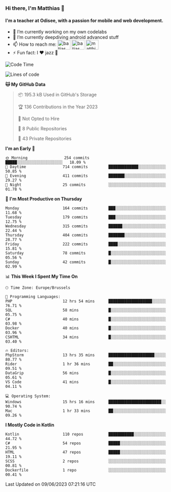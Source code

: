 ### Hi there, I'm Matthias 👋

#### I'm a teacher at Odisee, with a passion for mobile and web development.

- 🔭 I’m currently working on my own codelabs
- 🌱 I’m currently deepdiving android advanced stuff
- 📫 How to reach me: <a href="https://dev.to/batjas" target="_blank"><img align="center" src="https://raw.githubusercontent.com/rahuldkjain/github-profile-readme-generator/master/src/images/icons/Social/devto.svg" alt="batjas" height="30" width="40" /></a>
<a href="https://twitter.com/batjas" target="_blank"><img align="center" src="https://raw.githubusercontent.com/rahuldkjain/github-profile-readme-generator/master/src/images/icons/Social/twitter.svg" alt="batjas" height="30" width="40" /></a>
<a href="https://linkedin.com/in/matthiasdruwé" target="_blank"><img align="center" src="https://raw.githubusercontent.com/rahuldkjain/github-profile-readme-generator/master/src/images/icons/Social/linked-in-alt.svg" alt="matthiasdruwé" height="30" width="40" /></a>
- ⚡ Fun fact: I ❤ jazz 🎷


<!--START_SECTION:waka-->
![Code Time](http://img.shields.io/badge/Code%20Time-767%20hrs%2028%20mins-blue)

![Lines of code](https://img.shields.io/badge/From%20Hello%20World%20I%27ve%20Written-1.6%20million%20lines%20of%20code-blue)

**🐱 My GitHub Data** 

> 📦 195.3 kB Used in GitHub's Storage 
 > 
> 🏆 136 Contributions in the Year 2023
 > 
> 🚫 Not Opted to Hire
 > 
> 📜 8 Public Repositories 
 > 
> 🔑 43 Private Repositories 
 > 
**I'm an Early 🐤** 

```text
🌞 Morning                254 commits         █████░░░░░░░░░░░░░░░░░░░░   18.09 % 
🌆 Daytime                714 commits         █████████████░░░░░░░░░░░░   50.85 % 
🌃 Evening                411 commits         ███████░░░░░░░░░░░░░░░░░░   29.27 % 
🌙 Night                  25 commits          ░░░░░░░░░░░░░░░░░░░░░░░░░   01.78 % 
```
📅 **I'm Most Productive on Thursday** 

```text
Monday                   164 commits         ███░░░░░░░░░░░░░░░░░░░░░░   11.68 % 
Tuesday                  179 commits         ███░░░░░░░░░░░░░░░░░░░░░░   12.75 % 
Wednesday                315 commits         ██████░░░░░░░░░░░░░░░░░░░   22.44 % 
Thursday                 404 commits         ███████░░░░░░░░░░░░░░░░░░   28.77 % 
Friday                   222 commits         ████░░░░░░░░░░░░░░░░░░░░░   15.81 % 
Saturday                 78 commits          █░░░░░░░░░░░░░░░░░░░░░░░░   05.56 % 
Sunday                   42 commits          █░░░░░░░░░░░░░░░░░░░░░░░░   02.99 % 
```


📊 **This Week I Spent My Time On** 

```text
🕑︎ Time Zone: Europe/Brussels

💬 Programming Languages: 
PHP                      12 hrs 54 mins      ███████████████████░░░░░░   76.71 % 
SQL                      58 mins             █░░░░░░░░░░░░░░░░░░░░░░░░   05.75 % 
C#                       40 mins             █░░░░░░░░░░░░░░░░░░░░░░░░   03.98 % 
Docker                   40 mins             █░░░░░░░░░░░░░░░░░░░░░░░░   03.96 % 
CSHTML                   34 mins             █░░░░░░░░░░░░░░░░░░░░░░░░   03.40 % 

🔥 Editors: 
PhpStorm                 13 hrs 35 mins      ████████████████████░░░░░   80.77 % 
Rider                    1 hr 36 mins        ██░░░░░░░░░░░░░░░░░░░░░░░   09.51 % 
DataGrip                 56 mins             █░░░░░░░░░░░░░░░░░░░░░░░░   05.61 % 
VS Code                  41 mins             █░░░░░░░░░░░░░░░░░░░░░░░░   04.11 % 

💻 Operating System: 
Windows                  15 hrs 16 mins      ███████████████████████░░   90.74 % 
Mac                      1 hr 33 mins        ██░░░░░░░░░░░░░░░░░░░░░░░   09.26 % 
```

**I Mostly Code in Kotlin** 

```text
Kotlin                   110 repos           ███████████░░░░░░░░░░░░░░   44.72 % 
C#                       54 repos            █████░░░░░░░░░░░░░░░░░░░░   21.95 % 
HTML                     47 repos            █████░░░░░░░░░░░░░░░░░░░░   19.11 % 
SCSS                     2 repos             ░░░░░░░░░░░░░░░░░░░░░░░░░   00.81 % 
Dockerfile               1 repo              ░░░░░░░░░░░░░░░░░░░░░░░░░   00.41 % 
```




 Last Updated on 09/06/2023 07:21:16 UTC
<!--END_SECTION:waka-->
